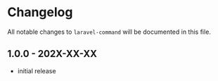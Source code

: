 # Changelog

All notable changes to `laravel-command` will be documented in this file.

## 1.0.0 - 202X-XX-XX

- initial release
